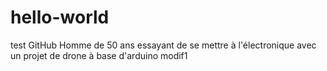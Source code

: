 # hello-world
test GitHub
Homme de 50 ans
essayant de se mettre à l'électronique
avec un projet de drone à base d'arduino
modif1
